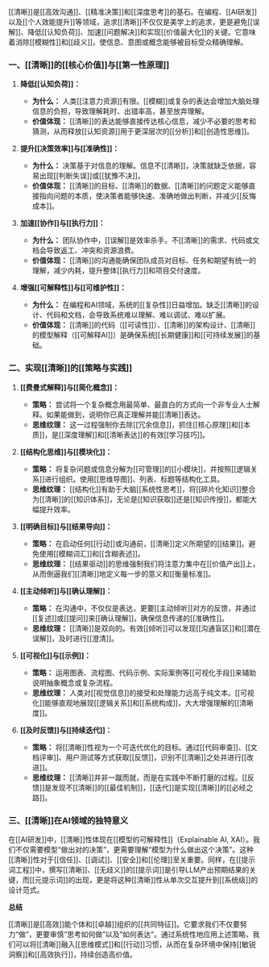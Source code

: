 [[清晰]]是[[高效沟通]]、[[精准决策]]和[[深度思考]]的基石。在编程、[[AI研发]]以及[[个人效能提升]]等领域，追求[[清晰]]不仅仅是美学上的追求，更是避免[[误解]]、降低[[认知负荷]]、加速[[问题解决]]和实现[[价值最大化]]的关键。它意味着消除[[模糊性]]和[[歧义]]，使信息、意图或概念能够被目标受众精确理解。

### 一、[[清晰]]的[[核心价值]]与[[第一性原理]]

1.  **降低[[认知负荷]]：**
    *   **为什么：** 人类[[注意力资源]]有限。[[模糊]]或复杂的表达会增加大脑处理信息的负担，导致理解耗时、出错率高，甚至放弃理解。
    *   **价值体现：** [[清晰]]的表达能够直接传达核心信息，减少不必要的思考和猜测，从而释放[[认知资源]]用于更深层次的[[分析]]和[[创造性思维]]。

2.  **提升[[决策效率]]与[[准确性]]：**
    *   **为什么：** 决策基于对信息的理解。信息不[[清晰]]，决策就缺乏依据，容易出现[[判断失误]]或[[犹豫不决]]。
    *   **价值体现：** [[清晰]]的目标、[[清晰]]的数据、[[清晰]]的问题定义能够直接指向问题的本质，使决策者能够快速、准确地做出判断，并减少[[反悔成本]]。

3.  **加速[[协作]]与[[执行力]]：**
    *   **为什么：** 团队协作中，[[误解]]是效率杀手。不[[清晰]]的需求、代码或文档会导致返工、冲突和资源浪费。
    *   **价值体现：** [[清晰]]的沟通能确保团队成员对目标、任务和期望有统一的理解，减少内耗，提升整体[[执行力]]和项目交付速度。

4.  **增强[[可解释性]]与[[可维护性]]：**
    *   **为什么：** 在编程和AI领域，系统的[[复杂性]]日益增加。缺乏[[清晰]]的设计、代码和文档，会导致系统难以理解、难以调试、难以扩展。
    *   **价值体现：** [[清晰]]的代码（[[可读性]]）、[[清晰]]的架构设计、[[清晰]]的模型解释（[[可解释AI]]）是确保系统[[长期健康]]和[[可持续发展]]的基础。

### 二、实现[[清晰]]的[[策略与实践]]

1.  **[[费曼式解释]]与[[简化概念]]：**
    *   **策略：** 尝试将一个复杂概念用最简单、最直白的方式向一个非专业人士解释。如果能做到，说明你已真正理解并能[[清晰]]表达。
    *   **思维纹理：** 这一过程强制你去除[[冗余信息]]，抓住[[核心原理]]和[[本质]]，是[[深度理解]]和[[清晰表达]]的有效[[学习技巧]]。

2.  **[[结构化思维]]与[[模块化]]：**
    *   **策略：** 将复杂问题或信息分解为[[可管理]]的[[小模块]]，并按照[[逻辑关系]]进行组织。使用[[思维导图]]、列表、标题等结构化工具。
    *   **思维纹理：** [[结构化]]有助于大脑[[系统性思考]]，将[[碎片化知识]]整合为[[清晰]]的[[知识体系]]，无论是[[知识获取]]还是[[知识传授]]，都能大幅提升效率。

3.  **[[明确目标]]与[[结果导向]]：**
    *   **策略：** 在启动任何[[行动]]或沟通前，[[清晰]]定义所期望的[[结果]]。避免使用[[模糊词汇]]和[[含糊表述]]。
    *   **思维纹理：** [[结果驱动]]的思维强制我们将注意力集中在[[价值产出]]上，从而倒逼我们[[清晰]]地定义每一步的意义和[[衡量标准]]。

4.  **[[主动倾听]]与[[确认理解]]：**
    *   **策略：** 在沟通中，不仅仅是表达，更要[[主动倾听]]对方的反馈，并通过[[复述]]或[[提问]]来[[确认理解]]，确保信息传递的[[准确性]]。
    *   **思维纹理：** [[清晰]]是双向的。有效[[倾听]]可以发现[[沟通盲区]]和[[潜在误解]]，及时进行[[澄清]]。

5.  **[[可视化]]与[[示例]]：**
    *   **策略：** 运用图表、流程图、代码示例、实际案例等[[可视化手段]]来辅助说明抽象概念或复杂流程。
    *   **思维纹理：** 人类对[[视觉信息]]的接受和处理能力远高于纯文本。[[可视化]]能够直观地展现[[逻辑关系]]和[[系统构成]]，大大增强理解的[[清晰度]]。

6.  **[[及时反馈]]与[[持续迭代]]：**
    *   **策略：** 将[[清晰]]性视为一个可迭代优化的目标。通过[[代码审查]]、[[文档评审]]、用户测试等方式获取[[反馈]]，识别不[[清晰]]之处并进行[[改进]]。
    *   **思维纹理：** [[清晰]]并非一蹴而就，而是在实践中不断打磨的过程。[[反馈]]是发现不[[清晰]]的[[最佳机制]]，[[迭代]]是实现[[清晰]]的[[必经之路]]。

### 三、[[清晰]]在AI领域的独特意义

在[[AI研发]]中，[[清晰]]性体现在[[模型的可解释性]]（Explainable AI, XAI）。我们不仅需要模型“做出对的决策”，更需要理解“模型为什么做出这个决策”。这种[[清晰]]性对于[[信任]]、[[调试]]、[[安全]]和[[伦理]]至关重要。同样，在[[提示词工程]]中，撰写[[清晰]]、[[无歧义]]的[[提示词]]是引导LLM产出预期结果的关键，而[[元提示词]]的出现，更是将这种[[清晰]]性从单次交互提升到[[系统级]]的设计范式。

**总结**

[[清晰]]是[[高效]]能个体和[[卓越]]组织的[[共同特征]]。它要求我们不仅要努力“做”，更要审慎“思考如何做”以及“如何表达”。通过系统性地应用上述策略，我们可以将[[清晰]]融入[[思维模式]]和[[行动]]习惯，从而在复杂环境中保持[[敏锐洞察]]和[[高效执行]]，持续创造高价值。
